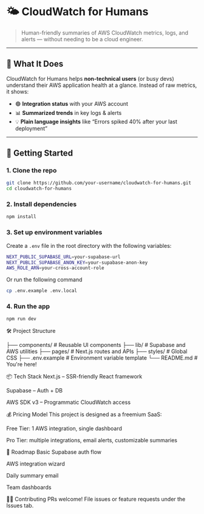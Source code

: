 # 🌤️ CloudWatch for Humans

> Human-friendly summaries of AWS CloudWatch metrics, logs, and alerts — without needing to be a cloud engineer.

---

## 🧠 What It Does

CloudWatch for Humans helps **non-technical users** (or busy devs) understand their AWS application health at a glance. Instead of raw metrics, it shows:

- 🟢 **Integration status** with your AWS account
- 📊 **Summarized trends** in key logs & alerts
- 💡 **Plain language insights** like “Errors spiked 40% after your last deployment”

---

## 🚀 Getting Started

### 1. Clone the repo

```bash
git clone https://github.com/your-username/cloudwatch-for-humans.git
cd cloudwatch-for-humans
```

### 2. Install dependencies

```bash
npm install
```

### 3. Set up environment variables

Create a `.env` file in the root directory with the following variables:

```bash
NEXT_PUBLIC_SUPABASE_URL=your-supabase-url
NEXT_PUBLIC_SUPABASE_ANON_KEY=your-supabase-anon-key
AWS_ROLE_ARN=your-cross-account-role
```

Or run the following command

```bash
cp .env.example .env.local
```

### 4. Run the app

```bash
npm run dev
```

🛠 Project Structure

├── components/          # Reusable UI components
├── lib/                 # Supabase and AWS utilities
├── pages/               # Next.js routes and APIs
├── styles/              # Global CSS
├── .env.example         # Environment variable template
└── README.md            # You're here!

📦 Tech Stack
Next.js – SSR-friendly React framework

Supabase – Auth + DB

AWS SDK v3 – Programmatic CloudWatch access

💰 Pricing Model
This project is designed as a freemium SaaS:

Free Tier: 1 AWS integration, single dashboard

Pro Tier: multiple integrations, email alerts, customizable summaries

📌 Roadmap
 Basic Supabase auth flow

 AWS integration wizard

 Daily summary email

 Team dashboards

🧑‍💻 Contributing
PRs welcome! File issues or feature requests under the Issues tab.

